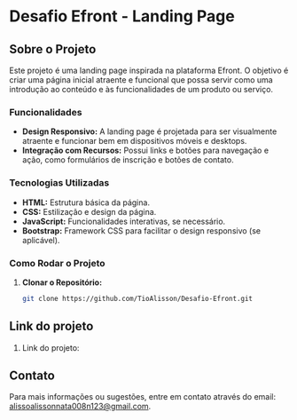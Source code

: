# Desafio Efront - Landing Page

## Sobre o Projeto

Este projeto é uma landing page inspirada na plataforma Efront. O objetivo é criar uma página inicial atraente e funcional que possa servir como uma introdução ao conteúdo e às funcionalidades de um produto ou serviço.

### Funcionalidades

- **Design Responsivo:** A landing page é projetada para ser visualmente atraente e funcionar bem em dispositivos móveis e desktops.
- **Integração com Recursos:** Possui links e botões para navegação e ação, como formulários de inscrição e botões de contato.

### Tecnologias Utilizadas

- **HTML:** Estrutura básica da página.
- **CSS:** Estilização e design da página.
- **JavaScript:** Funcionalidades interativas, se necessário.
- **Bootstrap:** Framework CSS para facilitar o design responsivo (se aplicável).

### Como Rodar o Projeto

1. **Clonar o Repositório:**

   ```bash
   git clone https://github.com/TioAlisson/Desafio-Efront.git

## Link do projeto
1. Link do projeto: 

## Contato

Para mais informações ou sugestões, entre em contato através do email: alissoalissonnata008n123@gmail.com.